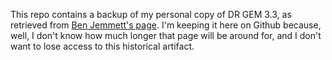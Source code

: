 This repo contains a backup of my personal copy of DR GEM 3.3,
as retrieved from [Ben Jemmett's page](http://www.deltasoft.com/downloads-gemworld.htm).
I'm keeping it here on Github because, well, I don't know how much longer that page will be around for,
and I don't want to lose access to this historical artifact.

